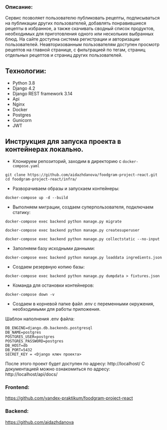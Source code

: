 
### Описание:
Сервис позволяет пользователю публиковать рецепты, подписываться на публикации других пользователей, добавлять понравившиеся рецепты в избранное, а также скачивать сводный список продуктов, необходимых для приготовления одного или нескольких выбранных блюд.
На сайте доступна система регистрации и авторизации пользователей. Неавторизованным пользователям доступен просмотр рецептов на главной странице, с фильтрацией по тегам, страниц отдельных рецептов и страниц других 
пользователей.


## Технологии:
- Python 3.8
- Django 4.2
- Django REST framework 3.14
- Api
- Nginx
- Docker
- Postgres
- Gunicorn
- JWT 


## Инструкция для запуска проекта в контейнерах локально.

* Клонируем репозиторий, заходим в директорию с `docker-compose.yaml`
```
git clone https://github.com/aidazhdanova/foodgram-project-react.git
cd foodgram-project-react/infra/
```
* Разворачиваем образы и запускаем контейнеры:

```
docker-compose up -d --build
```

* Выполняем миграции, cоздаем суперпользователя, подключаем статику:

```
docker-compose exec backend python manage.py migrate

docker-compose exec backend python manage.py createsuperuser

docker-compose exec backend python manage.py collectstatic --no-input
```

* Заполняем базу исходными данными:

```
docker-compose exec backend python manage.py loaddata ingredients.json
```

* Создаем резервную копию базы:

```
docker-compose exec backend python manage.py dumpdata > fixtures.json
```
* Команда для остановки контейнеров:
```
docker-compose down -v
```

* Создаем в корневой папке файл .env с переменными окружения, необходимыми 
для работы приложения.

Шаблон наполнения .env файла:
```
DB_ENGINE=django.db.backends.postgresql
DB_NAME=postgres
POSTGRES_USER=postgres
POSTGRES_PASSWORD=postgres
DB_HOST=db
DB_PORT=5432
SECRET_KEY = <Django ключ проекта>
```
После этого проект будет доступен по адресу: http://localhost/ 
С документацией можно ознакомиться по адресу: http://localhost/api/docs/

### Frontend:
https://github.com/yandex-praktikum/foodgram-project-react

### Backend:
https://github.com/aidazhdanova
